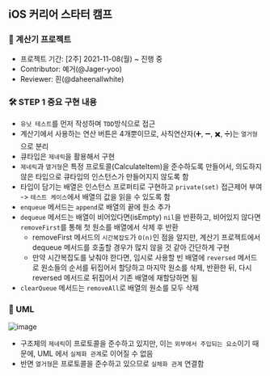## iOS 커리어 스타터 캠프

### 💾 계산기 프로젝트

- 프로젝트 기간: [2주] 2021-11-08(월) ~ 진행 중
- Contributor: 예거(@Jager-yoo)
- Reviewer: 흰(@daheenallwhite)

### 🛠 STEP 1 중요 구현 내용

- `유닛 테스트`를 먼저 작성하며 `TDD`방식으로 접근
- 계산기에서 사용하는 연산 버튼은 4개뿐이므로, 사칙연산자(➕, ➖, ✖️, ➗)는 `열거형`으로 분리
- 큐타입은 `제네릭`을 활용해서 구현
- `제네릭`과 `열거형`은 특정 프로토콜(CalculateItem)을 준수하도록 만들어서, 의도하지 않은 타입으로 큐타입의 인스턴스가 만들어지지 않도록 함
- 타입이 담기는 배열은 인스턴스 프로퍼티로 구현하고 `private(set)` 접근제어 부여 -> `테스트 케이스`에서 배열의 값을 읽을 수 있도록 함
- `enqueue` 메서드는 `append`로 배열의 끝에 원소 추가
- `dequeue` 메서드는 배열이 비어있다면(isEmpty) `nil`을 반환하고, 비어있지 않다면 `removeFirst`를 통해 첫 원소를 배열에서 삭제 후 반환
  - removeFirst 메서드의 `시간복잡도`가 `O(n)`인 점을 알지만, 계산기 프로젝트에서 dequeue 메서드를 호출할 경우가 많지 않을 것 같아 간단하게 구현
  - 만약 시간복잡도를 낮춰야 한다면, 임시로 사용할 빈 배열에 `reversed` 메서드로 원소들의 순서를 뒤집어서 할당하고 마지막 원소를 삭제, 반환한 뒤, 다시 reversed 메서드로 뒤집어서 기존 배열에 재할당하면 됨
- `clearQueue` 메서드는 `removeAll`로 배열의 원소를 모두 삭제

### 📍 UML

![image](https://user-images.githubusercontent.com/71127966/141658512-820258bd-a813-4729-a7a4-4e13958382d2.png)

- 구조체의 `제네릭`이 프로토콜을 준수하고 있지만, 이는 `외부에서 주입되는 요소`이기 때문에, UML 에서 `실체화 관계`로 이어질 수 없음
- 반면 `열거형`은 프로토콜을 준수하고 있으므로 `실체화 관계` 연결함
